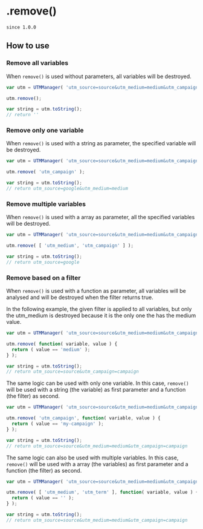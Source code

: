 # .remove()

`since 1.0.0`

## How to use

### Remove all variables

When `remove()` is used without parameters, all variables will be destroyed.

```javascript
var utm = UTMManager( 'utm_source=source&utm_medium=medium&utm_campaign=campaign' );

utm.remove();

var string = utm.toString();
// return ''
```

### Remove only one variable

When `remove()` is used with a string as parameter, the specified variable will be destroyed.

```javascript
var utm = UTMManager( 'utm_source=source&utm_medium=medium&utm_campaign=campaign' );

utm.remove( 'utm_campaign' );

var string = utm.toString();
// return utm_source=google&utm_medium=medium
```

### Remove multiple variables

When `remove()` is used with a array as parameter, all the specified variables will be destroyed.

```javascript
var utm = UTMManager( 'utm_source=source&utm_medium=medium&utm_campaign=campaign' );

utm.remove( [ 'utm_medium', 'utm_campaign' ] );

var string = utm.toString();
// return utm_source=google
```

### Remove based on a filter

When `remove()` is used with a function as parameter, all variables will be analysed and will be destroyed when the filter returns true.

In the following example, the given filter is applied to all variables, but only the utm_medium is destroyed because it is the only one the has the medium value.

```javascript
var utm = UTMManager( 'utm_source=source&utm_medium=medium&utm_campaign=campaign' );

utm.remove( function( variable, value ) {
  return ( value == 'medium' );
} );

var string = utm.toString();
// return utm_source=source&utm_campaign=campaign
```

The same logic can be used with only one variable. In this case, `remove()` will be used with a string (the variable) as first parameter and a function (the filter) as second.

```javascript
var utm = UTMManager( 'utm_source=source&utm_medium=medium&utm_campaign=campaign' );

utm.remove( 'utm_campaign', function( variable, value ) {
  return ( value == 'my-campaign' );
} );

var string = utm.toString();
// return utm_source=source&utm_medium=medium&utm_campaign=campaign
```

The same logic can also be used with multiple variables. In this case, `remove()` will be used with a array (the variables) as first parameter and a function (the filter) as second.

```javascript
var utm = UTMManager( 'utm_source=source&utm_medium=medium&utm_campaign=campaign&utm_term=' );

utm.remove( [ 'utm_medium', 'utm_term' ], function( variable, value ) {
  return ( value == '' );
} );

var string = utm.toString();
// return utm_source=source&utm_medium=medium&utm_campaign=campaign
```
